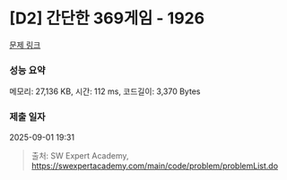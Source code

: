 # [D2] 간단한 369게임 - 1926 

[문제 링크](https://swexpertacademy.com/main/code/problem/problemDetail.do?contestProbId=AV5PTeo6AHUDFAUq) 

### 성능 요약

메모리: 27,136 KB, 시간: 112 ms, 코드길이: 3,370 Bytes

### 제출 일자

2025-09-01 19:31



> 출처: SW Expert Academy, https://swexpertacademy.com/main/code/problem/problemList.do